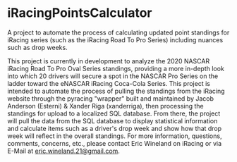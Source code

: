 # iRacingPointsCalculator
A project to automate the process of calculating updated point standings for iRacing series (such as the iRacing Road To Pro Series) including nuances such as drop weeks.

This project is currently in development to analyze the 2020 NASCAR iRacing Road To Pro Oval Series standings, providing a more in-depth look into which 20 drivers will secure a spot in the NASCAR Pro Series on the ladder toward the eNASCAR iRacing Coca-Cola Series. This project is intended to automate the process of pulling the standings from the iRacing website through the pyracing "wrapper" built and maintained by Jacob Anderson (Esterni) & Xander Riga (xanderriga), then processing the standings for upload to a localized SQL database. From there, the project will pull the data from the SQL database to display statistical information and calculate items such as a driver's drop week and show how that drop week will reflect in the overall standings. For more information, questions, comments, concerns, etc., please contact Eric Wineland on iRacing or via E-Mail at eric.wineland.21@gmail.com.

